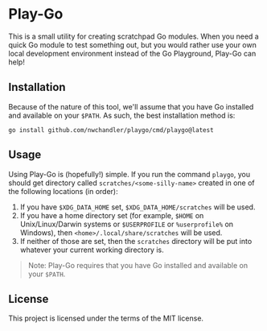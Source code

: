 # Play-Go

This is a small utility for creating scratchpad Go modules. When you need
a quick Go module to test something out, but you would rather use your own
local development environment instead of the Go Playground, Play-Go can help!

## Installation

Because of the nature of this tool, we'll assume that you have Go installed 
and available on your `$PATH`. As such, the best installation method is:

`go install github.com/nwchandler/playgo/cmd/playgo@latest`

## Usage

Using Play-Go is (hopefully!) simple. If you run the command `playgo`, you
should get directory called `scratches/<some-silly-name>` created in one of 
the following locations (in order):

1. If you have `$XDG_DATA_HOME` set, `$XDG_DATA_HOME/scratches` will be used.
2. If you have a home directory set (for example, `$HOME` on Unix/Linux/Darwin
systems or `$USERPROFILE` or `%userprofile%` on Windows), then
`<home>/.local/share/scratches` will be used.
3. If neither of those are set, then the `scratches` directory will be put
into whatever your current working directory is.

> Note: Play-Go requires that you have Go installed and available on your `$PATH`.

## License

This project is licensed under the terms of the MIT license.

